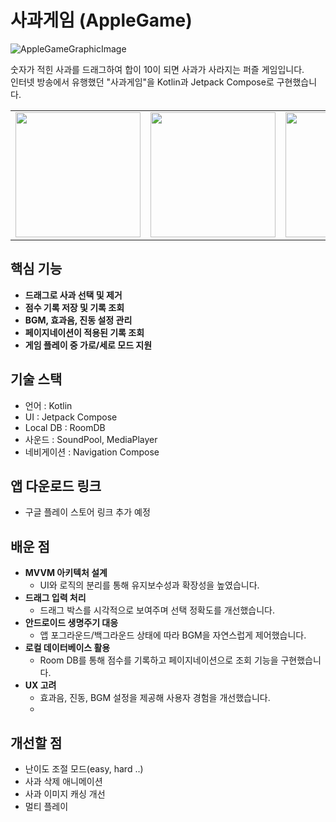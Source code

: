 # 사과게임 (AppleGame)

![AppleGameGraphicImage](https://github.com/user-attachments/assets/34a9c8b3-ea58-48f9-98ac-d132b7095aed)

숫자가 적힌 사과를 드래그하여 합이 10이 되면 사과가 사라지는 퍼즐 게임입니다.  
인터넷 방송에서 유행했던 "사과게임"을 Kotlin과 Jetpack Compose로 구현했습니다.

<table>
  <tr>
    <td><img src="https://github.com/user-attachments/assets/58a0ee0e-f9c8-45dc-ab88-e46cbe0b1004" width="200"></td>
    <td><img src="https://github.com/user-attachments/assets/67627df7-d9df-4c7e-881e-18aaf5bfee67" width="200"></td>
    <td><img src="https://github.com/user-attachments/assets/49763774-9ef2-4916-b843-3195c9b3b3fb" width="200"></td>
    <td><img src="https://github.com/user-attachments/assets/9414873d-4224-4b65-ba57-c660e506b236" width="200"></td>
    <td><img src="https://github.com/user-attachments/assets/c20351e3-6348-468b-8dd3-65398ae63cf8" width="200"></td>
    <td><img src="https://github.com/user-attachments/assets/582c7c78-dacd-4f12-ba9c-8ce8d5383900" width="200"></td>
  </tr>
</table>


## 핵심 기능
-  **드래그로 사과 선택 및 제거**
-  **점수 기록 저장 및 기록 조회**
-  **BGM, 효과음, 진동 설정 관리**
-  **페이지네이션이 적용된 기록 조회**
-  **게임 플레이 중 가로/세로 모드 지원**


## 기술 스택
- 언어 : Kotlin
- UI : Jetpack Compose
- Local DB : RoomDB
- 사운드 : SoundPool, MediaPlayer
- 네비게이션  : Navigation Compose

## 앱 다운로드 링크
* 구글 플레이 스토어 링크 추가 예정

## 배운 점
- **MVVM 아키텍처 설계**
  - UI와 로직의 분리를 통해 유지보수성과 확장성을 높였습니다.
- **드래그 입력 처리**
  - 드래그 박스를 시각적으로 보여주며 선택 정확도를 개선했습니다.
- **안드로이드 생명주기 대응**
  - 앱 포그라운드/백그라운드 상태에 따라 BGM을 자연스럽게 제어했습니다.
- **로컬 데이터베이스 활용**
  - Room DB를 통해 점수를 기록하고 페이지네이션으로 조회 기능을 구현했습니다.
- **UX 고려**
  - 효과음, 진동, BGM 설정을 제공해 사용자 경험을 개선했습니다.
  - 
## 개선할 점
- 난이도 조절 모드(easy, hard ..)
- 사과 삭제 애니메이션
- 사과 이미지 캐싱 개선
- 멀티 플레이
